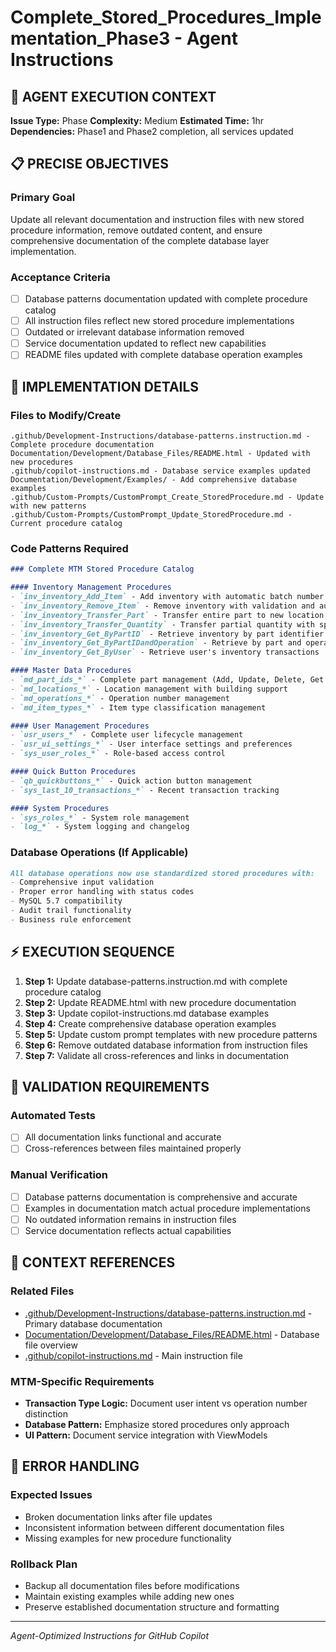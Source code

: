 # Complete_Stored_Procedures_Implementation_Phase3 - Agent Instructions

## 🎯 **AGENT EXECUTION CONTEXT**
**Issue Type:** Phase
**Complexity:** Medium
**Estimated Time:** 1hr
**Dependencies:** Phase1 and Phase2 completion, all services updated

## 📋 **PRECISE OBJECTIVES**
### Primary Goal
Update all relevant documentation and instruction files with new stored procedure information, remove outdated content, and ensure comprehensive documentation of the complete database layer implementation.

### Acceptance Criteria
- [ ] Database patterns documentation updated with complete procedure catalog
- [ ] All instruction files reflect new stored procedure implementations
- [ ] Outdated or irrelevant database information removed
- [ ] Service documentation updated to reflect new capabilities
- [ ] README files updated with complete database operation examples

## 🔧 **IMPLEMENTATION DETAILS**

### Files to Modify/Create
```
.github/Development-Instructions/database-patterns.instruction.md - Complete procedure documentation
Documentation/Development/Database_Files/README.html - Updated with new procedures
.github/copilot-instructions.md - Database service examples updated
Documentation/Development/Examples/ - Add comprehensive database examples
.github/Custom-Prompts/CustomPrompt_Create_StoredProcedure.md - Update with new patterns
.github/Custom-Prompts/CustomPrompt_Update_StoredProcedure.md - Current procedure catalog
```

### Code Patterns Required
```markdown
### Complete MTM Stored Procedure Catalog

#### Inventory Management Procedures
- `inv_inventory_Add_Item` - Add inventory with automatic batch number generation
- `inv_inventory_Remove_Item` - Remove inventory with validation and audit trail
- `inv_inventory_Transfer_Part` - Transfer entire part to new location
- `inv_inventory_Transfer_Quantity` - Transfer partial quantity with splitting
- `inv_inventory_Get_ByPartID` - Retrieve inventory by part identifier
- `inv_inventory_Get_ByPartIDandOperation` - Retrieve by part and operation
- `inv_inventory_Get_ByUser` - Retrieve user's inventory transactions

#### Master Data Procedures
- `md_part_ids_*` - Complete part management (Add, Update, Delete, Get operations)
- `md_locations_*` - Location management with building support
- `md_operations_*` - Operation number management
- `md_item_types_*` - Item type classification management

#### User Management Procedures
- `usr_users_*` - Complete user lifecycle management
- `usr_ui_settings_*` - User interface settings and preferences
- `sys_user_roles_*` - Role-based access control

#### Quick Button Procedures
- `qb_quickbuttons_*` - Quick action button management
- `sys_last_10_transactions_*` - Recent transaction tracking

#### System Procedures
- `sys_roles_*` - System role management
- `log_*` - System logging and changelog
```

### Database Operations (If Applicable)
```markdown
All database operations now use standardized stored procedures with:
- Comprehensive input validation
- Proper error handling with status codes
- MySQL 5.7 compatibility
- Audit trail functionality
- Business rule enforcement
```

## ⚡ **EXECUTION SEQUENCE**
1. **Step 1:** Update database-patterns.instruction.md with complete procedure catalog
2. **Step 2:** Update README.html with new procedure documentation
3. **Step 3:** Update copilot-instructions.md database examples
4. **Step 4:** Create comprehensive database operation examples
5. **Step 5:** Update custom prompt templates with new procedure patterns
6. **Step 6:** Remove outdated database information from instruction files
7. **Step 7:** Validate all cross-references and links in documentation

## 🧪 **VALIDATION REQUIREMENTS**
### Automated Tests
- [ ] All documentation links functional and accurate
- [ ] Cross-references between files maintained properly

### Manual Verification
- [ ] Database patterns documentation is comprehensive and accurate
- [ ] Examples in documentation match actual procedure implementations
- [ ] No outdated information remains in instruction files
- [ ] Service documentation reflects actual capabilities

## 🔗 **CONTEXT REFERENCES**
### Related Files
- [.github/Development-Instructions/database-patterns.instruction.md](.github/Development-Instructions/database-patterns.instruction.md) - Primary database documentation
- [Documentation/Development/Database_Files/README.html](../../../../Documentation/Development/Database_Files/README.html) - Database file overview
- [.github/copilot-instructions.md](.github/copilot-instructions.md) - Main instruction file

### MTM-Specific Requirements
- **Transaction Type Logic:** Document user intent vs operation number distinction
- **Database Pattern:** Emphasize stored procedures only approach
- **UI Pattern:** Document service integration with ViewModels

## 🚨 **ERROR HANDLING**
### Expected Issues
- Broken documentation links after file updates
- Inconsistent information between different documentation files
- Missing examples for new procedure functionality

### Rollback Plan
- Backup all documentation files before modifications
- Maintain existing examples while adding new ones
- Preserve established documentation structure and formatting

---
*Agent-Optimized Instructions for GitHub Copilot*
